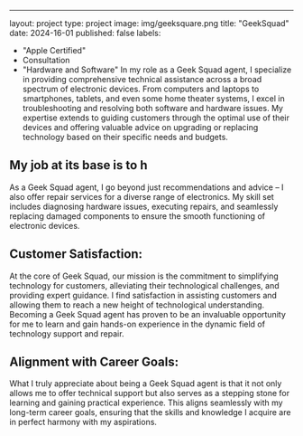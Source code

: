 ---
layout: project
type: project
image: img/geeksquare.png
title: "GeekSquad"
date: 2024-16-01
published: false
labels:
  - "Apple Certified"
  - Consultation
  - "Hardware and Software"
In my role as a Geek Squad agent, I specialize in providing comprehensive technical assistance across a broad spectrum of electronic devices. From computers and laptops to smartphones, tablets, and even some home theater systems, I excel in troubleshooting and resolving both software and hardware issues. My expertise extends to guiding customers through the optimal use of their devices and offering valuable advice on upgrading or replacing technology based on their specific needs and budgets.
## My job at its base is to h
As a Geek Squad agent, I go beyond just recommendations and advice – I also offer repair services for a diverse range of electronics. My skill set includes diagnosing hardware issues, executing repairs, and seamlessly replacing damaged components to ensure the smooth functioning of electronic devices.

## Customer Satisfaction:
At the core of  Geek Squad, our mission is the commitment to simplifying technology for customers, alleviating their technological challenges, and providing expert guidance. I find satisfaction in assisting customers and allowing them to reach a new height of technological understanding. Becoming a Geek Squad agent has proven to be an invaluable opportunity for me to learn and gain hands-on experience in the dynamic field of technology support and repair.

## Alignment with Career Goals:
What I truly appreciate about being a Geek Squad agent is that it not only allows me to offer technical support but also serves as a stepping stone for learning and gaining practical experience. This aligns seamlessly with my long-term career goals, ensuring that the skills and knowledge I acquire are in perfect harmony with my aspirations.
